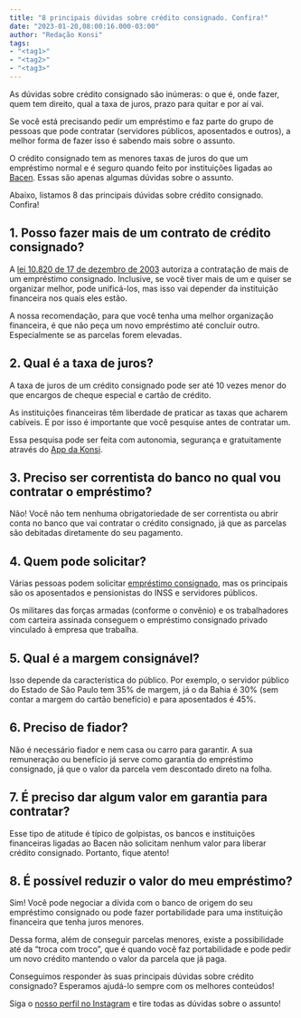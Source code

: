 ```yaml
---
title: "8 principais dúvidas sobre crédito consignado. Confira!"
date: "2023-01-20,08:00:16.000-03:00"
author: "Redação Konsi"
tags:
- "<tag1>"
- "<tag2>"
- "<tag3>"
---
```


<p>As dúvidas sobre crédito consignado são inúmeras: o que é, onde fazer, quem tem direito, qual a taxa de juros, prazo para quitar e por aí vai.</p><p>Se você está precisando pedir um empréstimo e faz parte do grupo de pessoas que pode contratar (servidores públicos, aposentados e outros), a melhor forma de fazer isso é sabendo mais sobre o assunto.</p><p>O crédito consignado tem as menores taxas de juros do que um empréstimo normal e é seguro quando feito por instituições ligadas ao <a href="https://www.bcb.gov.br/">Bacen</a>. Essas são apenas algumas dúvidas sobre o assunto.</p><p>Abaixo, listamos 8 das principais dúvidas sobre crédito consignado. Confira!</p><h2 id="1-posso-fazer-mais-de-um-contrato-de-cr%C3%A9dito-consignado">1. Posso fazer mais de um contrato de crédito consignado?</h2><p>A <a href="https://www2.camara.leg.br/legin/fed/lei/2003/lei-10820-17-dezembro-2003-497441-publicacaooriginal-1-pl.html">lei 10.820 de 17 de dezembro de 2003</a> autoriza a contratação de mais de um empréstimo consignado. Inclusive, se você tiver mais de um e quiser se organizar melhor, pode unificá-los, mas isso vai depender da instituição financeira nos quais eles estão.</p><p>A nossa recomendação, para que você tenha uma melhor organização financeira, é que não peça um novo empréstimo até concluir outro. Especialmente se as parcelas forem elevadas.</p><h2 id="2-qual-%C3%A9-a-taxa-de-juros">2. Qual é a taxa de juros?</h2><p>A taxa de juros de um crédito consignado pode ser até 10 vezes menor do que encargos de cheque especial e cartão de crédito.</p><p>As instituições financeiras têm liberdade de praticar as taxas que acharem cabíveis. E por isso é importante que você pesquise antes de contratar um.</p><p>Essa pesquisa pode ser feita com autonomia, segurança e gratuitamente através do <a href="https://q2kj.adj.st/?adj_t=1075aqga&amp;adj_campaign=site&amp;adj_adgroup=blog&amp;adj_creative=duvida-credito-consignado">App da Konsi</a>.</p><h2 id="3-preciso-ser-correntista-do-banco-no-qual-vou-contratar-o-empr%C3%A9stimo">3. Preciso ser correntista do banco no qual vou contratar o empréstimo?</h2><p>Não! Você não tem nenhuma obrigatoriedade de ser correntista ou abrir conta no banco que vai contratar o crédito consignado, já que as parcelas são debitadas diretamente do seu pagamento.</p><h2 id="4-quem-pode-solicitar">4. Quem pode solicitar?</h2><p>Várias pessoas podem solicitar <a href="https://www.konsi.com.br/posts/emprestimo-consignado-vale-a-pena">empréstimo consignado</a>, mas os principais são os aposentados e pensionistas do INSS e servidores públicos.</p><p>Os militares das forças armadas (conforme o convênio) e os trabalhadores com carteira assinada conseguem o empréstimo consignado privado vinculado à empresa que trabalha.</p><h2 id="5-qual-%C3%A9-a-margem-consign%C3%A1vel">5. Qual é a margem consignável?</h2><p>Isso depende da característica do público. Por exemplo, o servidor público do Estado de São Paulo tem 35% de margem, já o da Bahia é 30% (sem contar a margem do cartão benefício) e para aposentados é 45%.</p><h2 id="6-preciso-de-fiador">6. Preciso de fiador?</h2><p>Não é necessário fiador e nem casa ou carro para garantir. A sua remuneração ou benefício já serve como garantia do empréstimo consignado, já que o valor da parcela vem descontado direto na folha.</p><h2 id="7-%C3%A9-preciso-dar-algum-valor-em-garantia-para-contratar">7. É preciso dar algum valor em garantia para contratar?</h2><p>Esse tipo de atitude é típico de golpistas, os bancos e instituições financeiras ligadas ao Bacen não solicitam nenhum valor para liberar crédito consignado. Portanto, fique atento!</p><h2 id="8-%C3%A9-poss%C3%ADvel-reduzir-o-valor-do-meu-empr%C3%A9stimo">8. É possível reduzir o valor do meu empréstimo?</h2><p>Sim! Você pode negociar a dívida com o banco de origem do seu empréstimo consignado ou pode fazer portabilidade para uma instituição financeira que tenha juros menores.</p><p>Dessa forma, além de conseguir parcelas menores, existe a possibilidade até da “troca com troco”, que é quando você faz portabilidade e pode pedir um novo crédito mantendo o valor da parcela que já paga.</p><p>Conseguimos responder às suas principais dúvidas sobre crédito consignado? Esperamos ajudá-lo sempre com os melhores conteúdos! </p><p>Siga o <a href="https://links.konsi.com.br/instagram">nosso perfil no Instagram</a> e tire todas as dúvidas sobre o assunto!</p>
